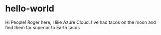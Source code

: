 # hello-world

Hi People!
Roger here, I like Azure Cloud. I've had tacos on the moon and find them far superior to Earth tacos
